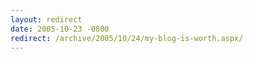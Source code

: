 ```yaml
---
layout: redirect
date: 2005-10-23 -0800
redirect: /archive/2005/10/24/my-blog-is-worth.aspx/
---
```

